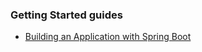 ### Getting Started guides

* [Building an Application with Spring Boot][gs-spring-boot]

[gs-spring-boot]: /guides/gs/spring-boot
